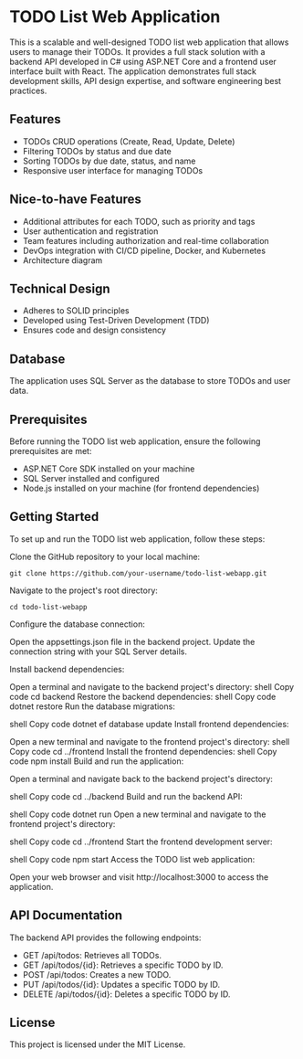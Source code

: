 # **TODO List Web Application**

This is a scalable and well-designed TODO list web application that allows users to manage their TODOs. It provides a full stack solution with a backend API developed in C# using ASP.NET Core and a frontend user interface built with React. The application demonstrates full stack development skills, API design expertise, and software engineering best practices.

## Features
+ TODOs CRUD operations (Create, Read, Update, Delete)
+ Filtering TODOs by status and due date
+ Sorting TODOs by due date, status, and name
+ Responsive user interface for managing TODOs


## Nice-to-have Features
+ Additional attributes for each TODO, such as priority and tags
+ User authentication and registration
+ Team features including authorization and real-time collaboration
+ DevOps integration with CI/CD pipeline, Docker, and Kubernetes
+ Architecture diagram

## Technical Design
+ Adheres to SOLID principles
+ Developed using Test-Driven Development (TDD)
+ Ensures code and design consistency

## Database
The application uses SQL Server as the database to store TODOs and user data.

## Prerequisites
Before running the TODO list web application, ensure the following prerequisites are met:

+ ASP.NET Core SDK installed on your machine
+ SQL Server installed and configured
+ Node.js installed on your machine (for frontend dependencies)


## Getting Started
To set up and run the TODO list web application, follow these steps:

Clone the GitHub repository to your local machine: 
    
    git clone https://github.com/your-username/todo-list-webapp.git
    

Navigate to the project's root directory:

    cd todo-list-webapp


Configure the database connection:

  Open the appsettings.json file in the backend project.
  Update the connection string with your SQL Server details.


Install backend dependencies:

Open a terminal and navigate to the backend project's directory:
shell
Copy code
cd backend
Restore the backend dependencies:
shell
Copy code
dotnet restore
Run the database migrations:

shell
Copy code
dotnet ef database update
Install frontend dependencies:

Open a new terminal and navigate to the frontend project's directory:
shell
Copy code
cd ../frontend
Install the frontend dependencies:
shell
Copy code
npm install
Build and run the application:

Open a terminal and navigate back to the backend project's directory:

shell
Copy code
cd ../backend
Build and run the backend API:

shell
Copy code
dotnet run
Open a new terminal and navigate to the frontend project's directory:

shell
Copy code
cd ../frontend
Start the frontend development server:

shell
Copy code
npm start
Access the TODO list web application:

Open your web browser and visit http://localhost:3000 to access the application.

## API Documentation
The backend API provides the following endpoints:

+ GET /api/todos: Retrieves all TODOs.
+ GET /api/todos/{id}: Retrieves a specific TODO by ID.
+ POST /api/todos: Creates a new TODO.
+ PUT /api/todos/{id}: Updates a specific TODO by ID.
+ DELETE /api/todos/{id}: Deletes a specific TODO by ID.

## License
This project is licensed under the MIT License.
